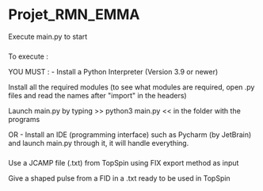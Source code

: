 # Projet_RMN_EMMA


Execute main.py to start

###
To execute :


YOU MUST : - Install a Python Interpreter (Version 3.9 or newer)

Install all the required modules (to see what modules are required, open .py files and read the names after "import" in the headers)

Launch main.py by typing >> python3 main.py << in the folder with the programs

 OR - Install an IDE (programming interface) such as Pycharm (by JetBrain) and launch main.py through it, it will handle everything.
 
 ###

Use a JCAMP file (.txt) from TopSpin using FIX export method as input

Give a shaped pulse from a FID in a .txt ready to be used in TopSpin
